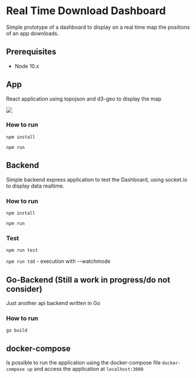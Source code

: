 # Real Time Download Dashboard
Simple prototype of a dashboard to display on a real time map the positions of an app downloads.


## Prerequisites
- Node 10.x


## App
React application using topojson and d3-geo to display the map

![](https://i.ibb.co/xMVzb1z/dashboard.png)


### How to run

`npm install`

`npm run`


## Backend
Simple backend express application to test the Dashboard, using socket.io to display data realtime.

### How to run

`npm install`

`npm run`

### Test

`npm run test`

`npm run tdd` - execution with --watchmode



## Go-Backend (Still a work in progress/do not consider)
Just another api backend written in Go


### How to run

`go build`



## docker-compose
Is possible to run the application using the docker-compose file `docker-compose up` and access the application at `localhost:3000`
